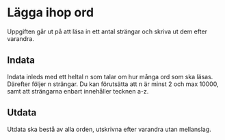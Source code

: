 # Lägga ihop ord
Uppgiften går ut på att läsa in ett antal strängar och skriva ut dem efter varandra.

## Indata
Indata inleds med ett heltal n som talar om hur många ord som ska läsas. Därefter följer n strängar. Du kan förutsätta att n är minst 2 och max 10000, samt att strängarna enbart innehåller tecknen a-z.

## Utdata
Utdata ska bestå av alla orden, utskrivna efter varandra utan mellanslag.
